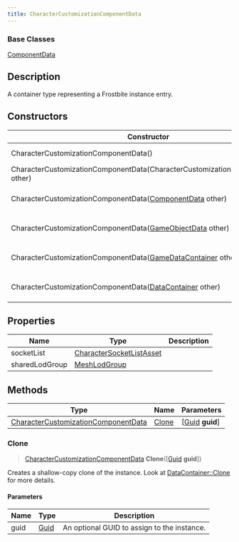```yaml
---
title: CharacterCustomizationComponentData
---
```

### Base Classes

[ComponentData](/vext/ref/fb/componentdata/)

## Description

A container type representing a Frostbite instance entry.

## Constructors

| Constructor                                                                                    | Description                                                                                                                                                   |
| ---------------------------------------------------------------------------------------------- | ------------------------------------------------------------------------------------------------------------------------------------------------------------- |
| CharacterCustomizationComponentData()                                                          | Create a new instance of this container type.                                                                                                                 |
| CharacterCustomizationComponentData(CharacterCustomizationComponentData other)                 | Create a reference copy of an instance of the same type.                                                                                                      |
| CharacterCustomizationComponentData([ComponentData](/vext/ref/fb/componentdata/) other)                      | Upcast an instance of type [ComponentData](/vext/ref/fb/componentdata/) to [CharacterCustomizationComponentData](/vext/ref/fb/charactercustomizationcomponentdata/).                      |
| CharacterCustomizationComponentData([GameObjectData](/vext/ref/fb/gameobjectdata/) other)                    | Upcast an instance of type [GameObjectData](/vext/ref/fb/gameobjectdata/) to [CharacterCustomizationComponentData](/vext/ref/fb/charactercustomizationcomponentdata/).                    |
| CharacterCustomizationComponentData([GameDataContainer](/vext/ref/fb/gamedatacontainer/) other)              | Upcast an instance of type [GameDataContainer](/vext/ref/fb/gamedatacontainer/) to [CharacterCustomizationComponentData](/vext/ref/fb/charactercustomizationcomponentdata/).              |
| CharacterCustomizationComponentData([DataContainer](/vext/ref/shared/class/datacontainer) other) | Upcast an instance of type [DataContainer](/vext/ref/shared/class/datacontainer) to [CharacterCustomizationComponentData](/vext/ref/fb/charactercustomizationcomponentdata/). |

## Properties

| Name           | Type                                                 | Description |
| -------------- | ---------------------------------------------------- | ----------- |
| socketList     | [CharacterSocketListAsset](/vext/ref/fb/charactersocketlistasset/) |             |
| sharedLodGroup | [MeshLodGroup](/vext/ref/fb/meshlodgroup/)                         |             |

## Methods

| Type                                                                       | Name            | Parameters                                     |
| -------------------------------------------------------------------------- | --------------- | ---------------------------------------------- |
| [CharacterCustomizationComponentData](/vext/ref/fb/charactercustomizationcomponentdata/) | [Clone](#clone) | \[[Guid](/vext/ref/shared/class/guid) **guid**\] |

### Clone

> [CharacterCustomizationComponentData](/vext/ref/fb/charactercustomizationcomponentdata/) **Clone**(\[[Guid](/vext/ref/shared/class/guid) **guid**\])

Creates a shallow-copy clone of the instance. Look at [DataContainer::Clone](/vext/ref/shared/class/datacontainer#clone) for more details.

#### Parameters

| Name | Type         | Description                                 |
| ---- | ------------ | ------------------------------------------- |
| guid | [Guid](/vext/ref/shared/class/guid/) | An optional GUID to assign to the instance. |
